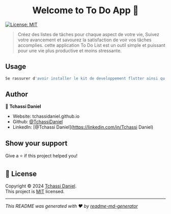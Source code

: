 <h1 align="center">Welcome to To Do App 👋</h1>
<p>
  <a href="http://opensource.org/licenses/MIT" target="_blank">
    <img alt="License: MIT" src="https://img.shields.io/badge/License-MIT-yellow.svg" />
  </a>
</p>

> Créez des listes de tâches pour chaque aspect de votre vie, Suivez votre avancement et savourez la satisfaction de voir vos tâches accomplies. cette application To Do List est un outil simple et puissant pour une vie plus productive et moins stressante.

## Usage

```sh
Se rassurer d'avoir installer le kit de developpement flutter ainsi qu'un emulateur android sur son PC. Cloner le projet, se mettre a la racine du projet et taper la commande `flutter pub get` puis `flutter run ` pour executer le projet. NB il faudra être connecté à internet et avoir un bon débit de connexion durant toute ces opération. ou alors télécharger le fichier `\build\app\outputs\flutter-apk\`dans son téléphonne et l'installer. puis jouissez de l'application.
```

## Author

👤 **Tchassi Daniel**

* Website: tchassidaniel.github.io
* Github: [@TchassiDaniel](https://github.com/TchassiDaniel)
* LinkedIn: [@Tchassi Daniel](https://linkedin.com/in/Tchassi Daniel)

## Show your support

Give a ⭐️ if this project helped you!

## 📝 License

Copyright © 2024 [Tchassi Daniel](https://github.com/TchassiDaniel).<br />
This project is [MIT](http://opensource.org/licenses/MIT) licensed.

***
_This README was generated with ❤️ by [readme-md-generator](https://github.com/kefranabg/readme-md-generator)_
